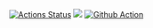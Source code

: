 [![Actions Status](https://github.com/newzavod/frontend-project-lvl1/workflows/hexlet-check/badge.svg)](https://github.com/newzavod/frontend-project-lvl1/actions)
<a href="https://codeclimate.com/github/codeclimate/codeclimate/maintainability"><img src="https://api.codeclimate.com/v1/badges/a99a88d28ad37a79dbf6/maintainability" /></a>
[![Github Action](https://github.com/newzavod/frontend-project-lvl1/actions/workflows/github-actions.yml/badge.svg)](https://github.com/newzavod/frontend-project-lvl1/actions/workflows/github-actions)
